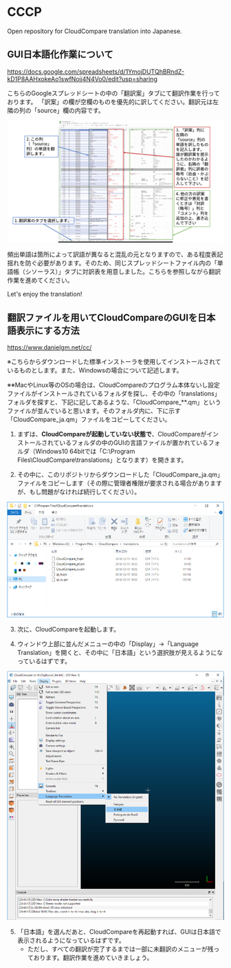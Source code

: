 # CCCP
Open repository for CloudCompare translation into Japanese.

## GUI日本語化作業について

https://docs.google.com/spreadsheets/d/1YmojDUTQhBRndZ-kD1P8AAHxokeAo1swfNojj4N4Vo0/edit?usp=sharing

こちらのGoogleスプレッドシートの中の「翻訳案」タブにて翻訳作業を行っております。
「訳案」の欄が空欄のものを優先的に訳してください。翻訳元は左隣の列の「source」欄の内容です。

![file location](./documents/pictures/spreadsheet.png)


頻出単語は箇所によって訳語が異なると混乱の元となりますので、ある程度表記揺れを防ぐ必要があります。そのため、同じスプレッドシートファイル内の「単語帳（シソーラス）」タブに対訳表を用意しました。こちらを参照しながら翻訳作業を進めてください。

Let's enjoy the translation!

## 翻訳ファイルを用いてCloudCompareのGUIを日本語表示にする方法

https://www.danielgm.net/cc/

※こちらからダウンロードした標準インストーラを使用してインストールされているものとします。また、Windowsの場合について記述します。

※※MacやLinux等のOSの場合は、CloudCompareのプログラム本体ないし設定ファイルがインストールされているフォルダを探し、その中の「translations」フォルダを探すと、下記に記してあるような、「CloudCompare_**.qm」というファイルが並んでいると思います。そのフォルダ内に、下に示す「CloudCompare_ja.qm」ファイルをコピーしてください。

1. まずは、**CloudCompareが起動していない状態で**、CloudCompareがインストールされているフォルダの中のGUIの言語ファイルが置かれているフォルダ（Windows10 64bitでは「C:\Program Files\CloudCompare\translations」となります）を開きます。

2. その中に、このリポジトリからダウンロードした「CloudCompare_ja.qm」ファイルをコピーします（その際に管理者権限が要求される場合がありますが、もし問題がなければ続行してください）。

![file location](./documents/pictures/location.PNG)

3. 次に、CloudCompareを起動します。

4. ウィンドウ上部に並んだメニューの中の「Display」→「Language Translation」を開くと、その中に「日本語」という選択肢が見えるようになっているはずです。

![CloudCompare Language select](./documents/pictures/cloudcompare_language_select.png)

5. 「日本語」を選んだあと、CloudCompareを再起動すれば、GUIは日本語で表示されるようになっているはずです。
    - ただし、すべての翻訳が完了するまでは一部に未翻訳のメニューが残っております。翻訳作業を進めていきましょう。
